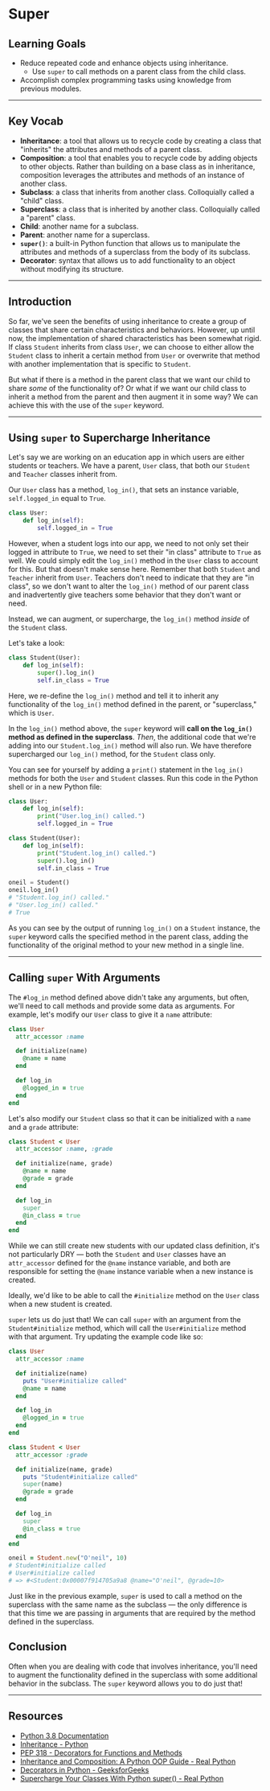 # Super

## Learning Goals

- Reduce repeated code and enhance objects using inheritance.
  - Use `super` to call methods on a parent class from the child class.
- Accomplish complex programming tasks using knowledge from previous modules.

***

## Key Vocab

- **Inheritance**: a tool that allows us to recycle code by creating a class
that "inherits" the attributes and methods of a parent class.
- **Composition**: a tool that enables you to recycle code by adding objects to
other objects. Rather than building on a base class as in inheritance,
composition leverages the attributes and methods of an instance of another class.
- **Subclass**: a class that inherits from another class. Colloquially called
a "child" class.
- **Superclass**: a class that is inherited by another class. Colloquially
called a "parent" class.
- **Child**: another name for a subclass.
- **Parent**: another name for a superclass.
- **`super()`**: a built-in Python function that allows us to manipulate the
attributes and methods of a superclass from the body of its subclass.
- **Decorator**: syntax that allows us to add functionality to an object
without modifying its structure.

***

## Introduction

So far, we've seen the benefits of using inheritance to create a group of
classes that share certain characteristics and behaviors. However, up until now,
the implementation of shared characteristics has been somewhat rigid. If class
`Student` inherits from class `User`, we can choose to either allow the
`Student` class to inherit a certain method from `User` or overwrite that method
with another implementation that is specific to `Student`.

But what if there is a method in the parent class that we want our child to
share _some_ of the functionality of? Or what if we want our child class to
inherit a method from the parent and then augment it in some way? We can achieve
this with the use of the `super` keyword.

***

## Using `super` to Supercharge Inheritance

Let's say we are working on an education app in which users are either students
or teachers. We have a parent, `User` class, that both our `Student` and
`Teacher` classes inherit from.

Our `User` class has a method, `log_in()`, that sets an instance variable,
`self.logged_in` equal to `True`.

```py
class User:
    def log_in(self):
        self.logged_in = True
```

However, when a student logs into our app, we need to not only set their logged
in attribute to `True`, we need to set their "in class" attribute to `True` as
well. We could simply edit the `log_in()` method in the `User` class to account
for this. But that doesn't make sense here. Remember that both `Student` and
`Teacher` inherit from `User`. Teachers don't need to indicate that they are
"in class", so we don't want to alter the `log_in()` method of our parent class
and inadvertently give teachers some behavior that they don't want or need.

Instead, we can augment, or supercharge, the `log_in()` method _inside_ of the
`Student` class.

Let's take a look:

```py
class Student(User):
    def log_in(self):
        super().log_in()
        self.in_class = True
```

Here, we re-define the `log_in()` method and tell it to inherit any
functionality of the `log_in()` method defined in the parent, or "superclass,"
which is `User`.

In the `log_in()` method above, the `super` keyword will **call on the
`log_in()` method as defined in the superclass**. _Then_, the additional code
that we're adding into our `Student.log_in()` method will also run. We have
therefore supercharged our `log_in()` method, for the `Student` class only.

You can see for yourself by adding a `print()` statement in the `log_in()`
methods for both the `User` and `Student` classes. Run this code in the Python
shell or in a new Python file:

```py
class User:
    def log_in(self):
        print("User.log_in() called.")
        self.logged_in = True

class Student(User):
    def log_in(self):
        print("Student.log_in() called.")
        super().log_in()
        self.in_class = True

oneil = Student()
oneil.log_in()
# "Student.log_in() called."
# "User.log_in() called."
# True
```

As you can see by the output of running `log_in()` on a `Student` instance, the
`super` keyword calls the specified method in the parent class, adding the
functionality of the original method to your new method in a single line.

***

## Calling `super` With Arguments

The `#log_in` method defined above didn't take any arguments, but often, we'll
need to call methods and provide some data as arguments. For example, let's
modify our `User` class to give it a `name` attribute:

```rb
class User
  attr_accessor :name

  def initialize(name)
    @name = name
  end

  def log_in
    @logged_in = true
  end
end
```

Let's also modify our `Student` class so that it can be initialized with a
`name` and a `grade` attribute:

```rb
class Student < User
  attr_accessor :name, :grade

  def initialize(name, grade)
    @name = name
    @grade = grade
  end

  def log_in
    super
    @in_class = true
  end
end
```

While we can still create new students with our updated class definition, it's
not particularly DRY — both the `Student` and `User` classes have an
`attr_accessor` defined for the `@name` instance variable, and both are
responsible for setting the `@name` instance variable when a new instance is
created.

Ideally, we'd like to be able to call the `#initialize` method on the `User`
class when a new student is created.

`super` lets us do just that! We can call `super` with an argument from the
`Student#initialize` method, which will call the `User#initialize` method with
that argument. Try updating the example code like so:

```rb
class User
  attr_accessor :name

  def initialize(name)
    puts "User#initialize called"
    @name = name
  end

  def log_in
    @logged_in = true
  end
end

class Student < User
  attr_accessor :grade

  def initialize(name, grade)
    puts "Student#initialize called"
    super(name)
    @grade = grade
  end

  def log_in
    super
    @in_class = true
  end
end

oneil = Student.new("O'neil", 10)
# Student#initialize called
# User#initialize called
# => #<Student:0x00007f914705a9a8 @name="O'neil", @grade=10>
```

Just like in the previous example, `super` is used to call a method on the
superclass with the same name as the subclass — the only difference is
that this time we are passing in arguments that are required by the method
defined in the superclass.

## Conclusion

Often when you are dealing with code that involves inheritance, you'll need
to augment the functionality defined in the superclass with some additional
behavior in the subclass. The `super` keyword allows you to do just that!


***

## Resources

- [Python 3.8 Documentation](https://docs.python.org/3.8/)
- [Inheritance - Python](https://docs.python.org/3/tutorial/classes.html#inheritance)
- [PEP 318 - Decorators for Functions and Methods](https://peps.python.org/pep-0318/)
- [Inheritance and Composition: A Python OOP Guide - Real Python](https://realpython.com/inheritance-composition-python/)
- [Decorators in Python - GeeksforGeeks](https://www.geeksforgeeks.org/decorators-in-python/)
- [Supercharge Your Classes With Python super() - Real Python](https://realpython.com/python-super/)
